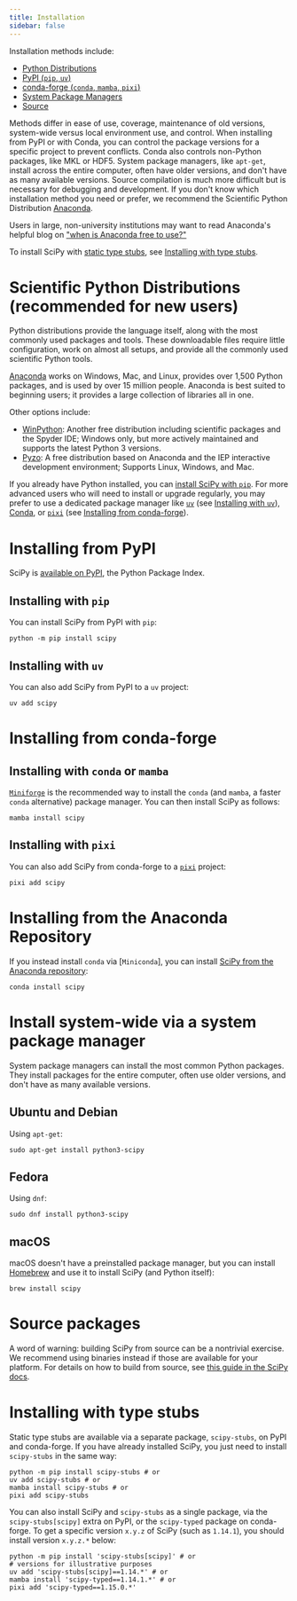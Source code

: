 ```yaml
---
title: Installation
sidebar: false
---
```


Installation methods include:

- [Python Distributions](#distributions)
- [PyPI (`pip`, `uv`)](#pypi-install)
- [conda-forge (`conda`, `mamba`, `pixi`)](#conda-forge-install)
- [System Package Managers](#system-package-manager)
- [Source](#source)

Methods differ in ease of use, coverage, maintenance of old versions,
system-wide versus local environment use, and control. When installing
from PyPI or with Conda, you can control the package versions for a specific
project to prevent conflicts. Conda also controls non-Python packages,
like MKL or HDF5. System package managers, like `apt-get`, install
across the entire computer, often have older versions, and don't have
as many available versions. Source compilation is much more difficult
but is necessary for debugging and development. If you don't know which
installation method you need or prefer, we recommend the Scientific
Python Distribution [Anaconda](https://www.anaconda.com/download/).

Users in large, non-university institutions may want to read Anaconda's
helpful blog on ["when is Anaconda free to use?"][anaconda-blog]

[anaconda-blog]: https://www.anaconda.com/blog/update-on-anacondas-terms-of-service-for-academia-and-research

To install SciPy with [static type stubs],
see [Installing with type stubs](#type-stubs).

[static type stubs]: https://typing.readthedocs.io/en/latest/guides/libraries.html

<a name="distributions"></a>

# Scientific Python Distributions (recommended for new users)

Python distributions provide the language itself, along with the most
commonly used packages and tools. These downloadable files require
little configuration, work on almost all setups, and provide all the
commonly used scientific Python tools.

[Anaconda](https://www.anaconda.com/download/) works on Windows, Mac,
and Linux, provides over 1,500 Python packages, and is used by over 15
million people. Anaconda is best suited to beginning users; it provides
a large collection of libraries all in one.

Other options include:

- [WinPython](https://winpython.github.io): Another free distribution
  including scientific packages and the Spyder IDE; Windows only, but
  more actively maintained and supports the latest Python 3 versions.
- [Pyzo](https://pyzo.org): A free distribution based on Anaconda
  and the IEP interactive development environment; Supports Linux,
  Windows, and Mac.

If you already have Python installed, you can
[install SciPy with `pip`](#pip-install).
For more advanced users who will need to install or upgrade regularly,
you may prefer to use a dedicated package manager like [`uv`]
(see [Installing with `uv`](#uv-install)),
[Conda], or [`pixi`] (see [Installing from conda-forge](#conda-forge-install)).

[`uv`]: https://docs.astral.sh/uv/
[Conda]: https://docs.conda.io/projects/conda/en/latest/index.html
[`pixi`]: https://pixi.sh/latest/

<a name="pypi-install"></a>

# Installing from PyPI

SciPy is [available on PyPI](https://pypi.org/project/scipy/), the Python Package Index.

<a name="pip-install"></a>

## Installing with `pip`

You can install SciPy from PyPI with `pip`:

    python -m pip install scipy

<a name="uv-install"></a>

## Installing with `uv`

You can also add SciPy from PyPI to a `uv` project:

    uv add scipy

<a name="conda-forge-install"></a>

# Installing from conda-forge

## Installing with `conda` or `mamba`

[`Miniforge`] is the recommended way to install the `conda`
(and `mamba`, a faster `conda` alternative) package manager.
You can then install SciPy as follows:

    mamba install scipy

[`Miniforge`]: https://conda-forge.org/download/

## Installing with `pixi`

You can also add SciPy from conda-forge to a [`pixi`] project:

    pixi add scipy

# Installing from the Anaconda Repository

If you instead install `conda` via [`Miniconda`], you can install
[SciPy from the Anaconda repository](https://anaconda.org/anaconda/scipy):

    conda install scipy

<a name="system-package-manager"></a>

# Install system-wide via a system package manager

System package managers can install the most common Python packages.
They install packages for the entire computer, often use older versions,
and don't have as many available versions.

## Ubuntu and Debian

Using `apt-get`:

    sudo apt-get install python3-scipy

## Fedora

Using `dnf`:

    sudo dnf install python3-scipy

## macOS

macOS doesn't have a preinstalled package manager, but you can install
[Homebrew](https://brew.sh/) and use it to install SciPy (and Python itself):

    brew install scipy

<a name="source"></a>

# Source packages

A word of warning: building SciPy from source can be a nontrivial exercise. We
recommend using binaries instead if those are available for your platform.
For details on how to build from source, see
[this guide in the SciPy docs](https://scipy.github.io/devdocs/building/index.html).

<a name="type-stubs"></a>

# Installing with type stubs

Static type stubs are available via a separate package, `scipy-stubs`, on
PyPI and conda-forge. If you have already installed SciPy, you just need to
install `scipy-stubs` in the same way:

    python -m pip install scipy-stubs # or
    uv add scipy-stubs # or
    mamba install scipy-stubs # or
    pixi add scipy-stubs

<!---
XXX: https://github.com/conda-forge/scipy-stubs-feedstock/pull/5
-->

You can also install SciPy and `scipy-stubs` as a single package,
via the `scipy-stubs[scipy]` extra on PyPI, or the `scipy-typed`
package on conda-forge.
To get a specific version `x.y.z` of SciPy (such as `1.14.1`),
you should install version `x.y.z.*` below:

    python -m pip install 'scipy-stubs[scipy]' # or
    # versions for illustrative purposes
    uv add 'scipy-stubs[scipy]==1.14.*' # or
    mamba install 'scipy-typed==1.14.1.*' # or
    pixi add 'scipy-typed==1.15.0.*'

